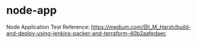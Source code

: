 # node-app
Node Application Test 
Reference: https://medium.com/@I_M_Harsh/build-and-deploy-using-jenkins-packer-and-terraform-40b2aafedaec
